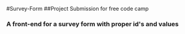 #Survey-Form
##Project Submission for free code camp
### A front-end for a survey form with proper id's and values